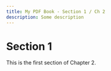 ```yaml
---
title: My PDF Book - Section 1 / Ch 2
description: Some description
---
```


# Section 1

This is the first section of Chapter 2.
